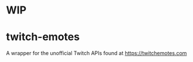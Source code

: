 # WIP

# twitch-emotes
A wrapper for the unofficial Twitch APIs found at https://twitchemotes.com


